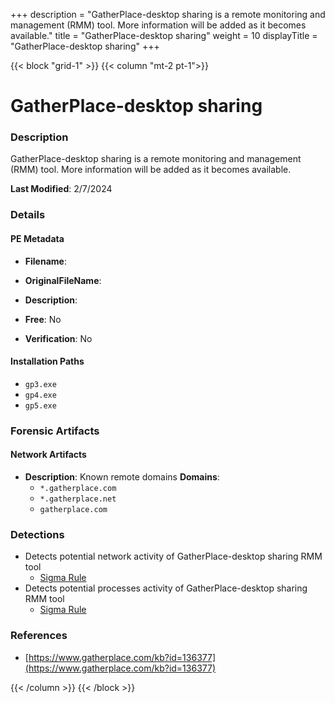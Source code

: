 +++
description = "GatherPlace-desktop sharing is a remote monitoring and management (RMM) tool. More information will be added as it becomes available."
title = "GatherPlace-desktop sharing"
weight = 10
displayTitle = "GatherPlace-desktop sharing"
+++


{{< block "grid-1" >}}
{{< column "mt-2 pt-1">}}

# GatherPlace-desktop sharing


### Description

GatherPlace-desktop sharing is a remote monitoring and management (RMM) tool. More information will be added as it becomes available.



**Last Modified**: 2/7/2024

### Details


#### PE Metadata
- **Filename**: 
- **OriginalFileName**: 
- **Description**: 


- **Free**: No

- **Verification**: No




#### Installation Paths
- `gp3.exe`
- `gp4.exe`
- `gp5.exe`

### Forensic Artifacts




#### Network Artifacts
- **Description**: Known remote domains  **Domains**:
    - `*.gatherplace.com`
    - `*.gatherplace.net`
    - `gatherplace.com`


### Detections
- Detects potential network activity of GatherPlace-desktop sharing RMM tool
  - [Sigma Rule](https://github.com/magicsword-io/LOLRMM/blob/main/detections/sigma/gatherplace-desktop_sharing_network_sigma.yml)
- Detects potential processes activity of GatherPlace-desktop sharing RMM tool
  - [Sigma Rule](https://github.com/magicsword-io/LOLRMM/blob/main/detections/sigma/gatherplace-desktop_sharing_processes_sigma.yml)

### References
- [https://www.gatherplace.com/kb?id=136377](https://www.gatherplace.com/kb?id=136377)



{{< /column >}}
{{< /block >}}
